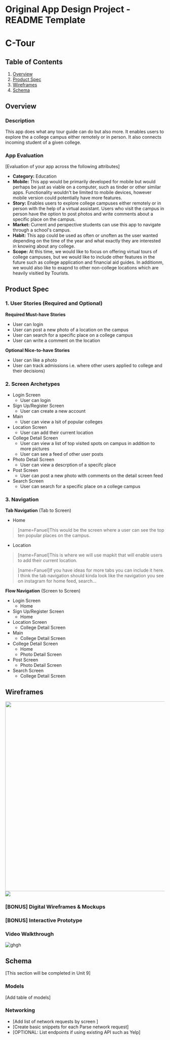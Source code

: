 Original App Design Project - README Template
===

# C-Tour

## Table of Contents
1. [Overview](#Overview)
1. [Product Spec](#Product-Spec)
1. [Wireframes](#Wireframes)
2. [Schema](#Schema)

## Overview
### Description
This app does what any tour guide can do but also more. It enables users to explore the a college campus either remotely or in person. It also connects incoming student of a given college. 

### App Evaluation
[Evaluation of your app across the following attributes]
- **Category:** Education 
- **Mobile:** This app would be primarily developed for mobile but would perhaps be just as viable on a computer, such as tinder or other similar apps. Functionality wouldn't be limited to mobile devices, however mobile version could potentially have more features.
- **Story:** Enables users to explore college campuses either remotely or in person with the help of a virtual assistant. Users who visit the campus in person have the option to post photos and write comments about a specific place on the campus. 
- **Market:** Current and perspective students can use this app to navigate through a school's campus.
- **Habit:** This app could be used as often or unoften as the user wanted depending on the time of the year and what exactly they are interested in knowing about any college.
- **Scope:** At this time, we would like to focus on offering virtual tours of college campuses, but we would like to include other features in the future such as college application and financial aid guides. In additionm, we would also like to exapnd to other non-college locations which are heavily visitied by Tourists. 

## Product Spec

### 1. User Stories (Required and Optional)

**Required Must-have Stories**

* User can login
* User can post a new photo of a location on the campus
* User can search for a specific place on a college campus
* User can write a comment on the location

**Optional Nice-to-have Stories**

* User can like a photo
* User can track admissions i.e. where other users applied to college and their decisions)


### 2. Screen Archetypes

* Login Screen
    * User can login
* Sign Up/Register Screen
   * User can create a new account
* Main  
    * User can view a lsit of popular colleges
* Location Screen 
    * User can add their current location 
* College Detail Screen 
    * User can view a list of top visited spots on campus in addition to more pictures 
    * User can see a feed of other user posts 
* Photo Detail Screen
    * User can view a descrption of a specifc place 
* Post Screen
   * User can post a new photo with comments on the detail screen feed
* Search Screen
    * User can search for a specific place on a college campus

### 3. Navigation

**Tab Navigation** (Tab to Screen)

* Home
> [name=Fanuel]This would be the screen where a user can see the top ten popular places on the campus.
* Location
> [name=Fanuel]This is where we will use mapkit that will enable users to add their current location.


> [name=Fanuel]If you have ideas for more tabs you can include it here. I think the tab navigation should kinda look like the navigation you see on instagram for home feed, search... 

**Flow Navigation** (Screen to Screen)

* Login Screen
   * Home
* Sign Up/Register Screen
   * Home
* Location Screen 
    * College Detail Screen
* Main
   * College Detail Screen
* College Detail Screen
   * Home
   * Photo Detail Screen
* Post Screen
   * Photo Detail Screen
* Search Screen
   * College Detail Screen


## Wireframes
<img src="YOUR_WIREFRAME_IMAGE_URL" width=600> ![](https://i.imgur.com/ZXRO1MW.jpg)


### [BONUS] Digital Wireframes & Mockups

### [BONUS] Interactive Prototype

### Video Walkthrough


![ghgh](https://i.imgur.com/BSqBnDr.gif)


## Schema 
[This section will be completed in Unit 9]
### Models
[Add table of models]
### Networking
- [Add list of network requests by screen ]
- [Create basic snippets for each Parse network request]
- [OPTIONAL: List endpoints if using existing API such as Yelp]
